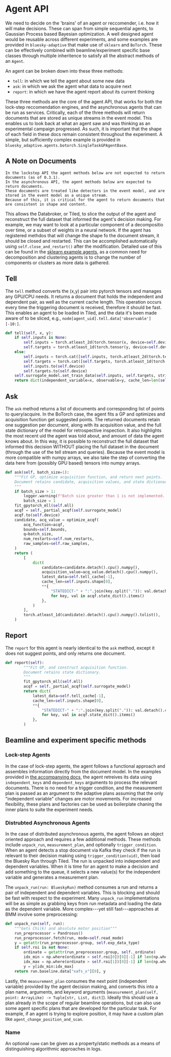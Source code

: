# Agent API

We need to decide on the 'brains' of an agent or reccomender, i.e. how it will make decisions. These can span from simple sequential agents, to Gaussian Process based Bayesian optimization.
A well designed agent would be reusable across different experiments, and some examples are provided in `bluesky-adaptive` that make use of `sklearn` and `BoTorch`.
These can be effectively combined with beamline/experiment specific base classes through multiple inheritence to satisfy all the abstract methods of an `Agent`.

An agent can be broken down into these three methods:

- `tell`: in which we tell the agent about some new data
- `ask`: in which we ask the agent what data to acquire next
- `report`: in which we have the agent report about its current thinking

These three methods are the core of the agent API, that works for both the lock-step reccomendation engines, and the asynchronous agents that can be run as services.
Critically, each of the three methods will return documents that are stored as unique streams in the event model. This enables us to look back at what an agent saw and was thinking as an experimental campaign progressed. As such, it is important that the shape of each field in these docs remain consistent throughout the experiment.
A simple, but sufficiently complex example is provided in `bluesky_adaptive.agents.botorch.SingleTaskGPAgentBase`.

## A Note on Documents
```{note}
In the lockstep API the agent methods below are not expected to return documents (as of 0.3.1). 
In the asynchronous API, the agent methods below are expected to return documents.
These documents are treated like detectors in the event model, and are stored in the event model as a unique stream.
Because of this, it is critical for the agent to return documents that are consistent in shape and content.
```
This allows the Databroker, or Tiled, to slice the output of the agent and reconstruct the full dataset that informed the agent's decision making.
For example, we may want to look at a particular component of a decompositio over time, or a subset of weights in a neural network. 
If the agent has registered methdos that will change the shape fo the document stream, it should be closed and restarted. 
This can be accomplished automatically using `self.close_and_restart()` after the modification.
Detailed use of this can be found in the [sklearn example agents](../reference/example-agents.md), as a common need for decomposition and clustering agents is to change the number of components or clusters as more data is gathered. 

## Tell 
The `tell` method converts the (x,y) pair into pytorch tensors and manages any GPU/CPU needs. It returns a document that holds the independent and dependent pair, as well as the current cache length. 
This operation occurs every time the triggering document is received, therefore it should be fast. 
This enables an agent to be loaded in Tiled, and the data it's been made aware of to be sliced, e.g., ```node[agent_uid].tell.data['observable'][-10:]```.

```python
def tell(self, x, y):
    if self.inputs is None:
        self.inputs = torch.atleast_2d(torch.tensor(x, device=self.device))
        self.targets = torch.atleast_1d(torch.tensor(y, device=self.device))
    else:
        self.inputs = torch.cat([self.inputs, torch.atleast_2d(torch.tensor(x, device=self.device))], dim=0)
        self.targets = torch.cat([self.targets, torch.atleast_1d(torch.tensor(y, device=self.device))], dim=0)
        self.inputs.to(self.device)
        self.targets.to(self.device)
    self.surrogate_model.set_train_data(self.inputs, self.targets, strict=False)
    return dict(independent_variable=x, observable=y, cache_len=len(self.targets))
```

## Ask
The `ask` method returns a list of documents and corresponding list of points to query/acquire.
In the BoTorch case, the agent fits a GP and optimizes and acquisition function get suggested points.
The returned documents retain one suggestion per document, along with its acquisition value, and the full state dictionary of the model for retrospective inspection.
It also highlights the most recent uid the agent was told about, and amount of data the agent knows about. In this way, it is possible to reconstruct the full dataset that informed this decision WITHOUT placing the full dataset in the document (through the use of the tell stream and queries).
Because the event model is more compatible with numpy arrays, we also take the step of converting the data here from (possibly GPU based) tensors into numpy arrays.

```python
def ask(self, batch_size=1):
    """Fit GP, optimize acquisition function, and return next points.
    Document retains candidate, acquisition values, and state dictionary.
    """
    if batch_size > 1:
        logger.warning(f"Batch size greater than 1 is not implemented. Reducing {batch_size} to 1.")
        batch_size = 1
    fit_gpytorch_mll(self.mll)
    acqf = self._partial_acqf(self.surrogate_model)
    acqf.to(self.device)
    candidate, acq_value = optimize_acqf(
        acq_function=acqf,
        bounds=self.bounds,
        q=batch_size,
        num_restarts=self.num_restarts,
        raw_samples=self.raw_samples,
    )
    return (
        [
            dict(
                candidate=candidate.detach().cpu().numpy(),
                acquisition_value=acq_value.detach().cpu().numpy(),
                latest_data=self.tell_cache[-1],
                cache_len=self.inputs.shape[0],
                **{
                    "STATEDICT-" + ":".join(key.split(".")): val.detach().cpu().numpy()
                    for key, val in acqf.state_dict().items()
                },
            )
        ],
        torch.atleast_1d(candidate).detach().cpu().numpy().tolist(),
    )
```

## Report

The `report` for this agent is nearly identical to the `ask` method, except it does not suggest points, and only returns one document.
```python
def report(self):
        """Fit GP, and construct acquisition function.
        Document retains state dictionary.
        """
        fit_gpytorch_mll(self.mll)
        acqf = self._partial_acqf(self.surrogate_model)
        return dict(
            latest_data=self.tell_cache[-1],
            cache_len=self.inputs.shape[0],
            **{
                "STATEDICT-" + ":".join(key.split(".")): val.detach().cpu().numpy()
                for key, val in acqf.state_dict().items()
            },
        )
```

## Beamline and experiment specific methods

### Lock-step Agents
In the case of lock-step agents, the agent follows a functional approach and assembles information directly from the document model. 
In the examples provided in [the accompanying docs](lock-step), the agent retreives its data using `independent_keys` and `dependent_keys` arguments to process the relevant documents.
There is no need for a trigger condition, and the measurement plan is passed as an argument to the adaptive plans assuming that the only "independent variable" changes are motor movements.
For increased flexibility, these plans and factories can be used as boilerplate chaning the inner plans to suite the experiment needs. 


### Distrubted Asynchronous Agents
In the case of distributed asynchronous agents, the agent follows an object oriented approach and requires a few additional methods.
These methods include `unpack_run`, `measurement_plan`, and optionally `trigger_condition`. When an agent detects a stop document via Kafka they check if the run is relevant to their decision making using `trigger_condition(uid)`, then load the Bluesky Run through Tiled.
The run is unpacked into independent and dependent variables. When it is time for an agent to make a decision and add something to the queue, it selects a new value(s) for the independent variable and generates a measurement plan.

The `unpack_run(run: BlueskyRun)` method consumes a run and returns a pair of independent and dependent variables. This is blocking and should be fast with respect to the experiment. Many `unpack_run` implementations will be as simple as grabbing keys from run metadata and loading the data as the dependent variable. More complex---yet still fast---approaches at BMM involve some preprocessing:

```python
def unpack_run(self, run):
    """Gets Chi(k) and absolute motor position"""
    run_preprocessor = Pandrosus()
    run_preprocessor.fetch(run, mode=self.read_mode)
    y = getattr(run_preprocessor.group, self.exp_data_type)
    if self.roi is not None:
        ordinate = getattr(run_preprocessor.group, self._ordinate)
        idx_min = np.where(ordinate < self.roi[0])[0][-1] if len(np.where(ordinate < self.roi[0])[0]) else None
        idx_max = np.where(ordinate > self.roi[1])[0][-1] if len(np.where(ordinate > self.roi[1])[0]) else None
        y = y[idx_min:idx_max]
    return run.baseline.data["xafs_x"][0], y
```

Lastly, the `measurement_plan` consumes the next point (independent variable) provided by the agent decision making, and converts this into a plan name, arguments, and keyword arguments (`measurement_plan(self, point: ArrayLike) -> Tuple[str, List, dict]`).
Ideally this should use a plan already in the scope of regular beamline operations, but can also use some agent specific plans that are developed for the particular task. For example, if an agent is trying to explore position, it may have a custom plan like `agent_change_position_and_scan`.

### Name 
An optional `name` can be given as a property/static methods as a means of distinguishing algorithmic approaches in logs.
